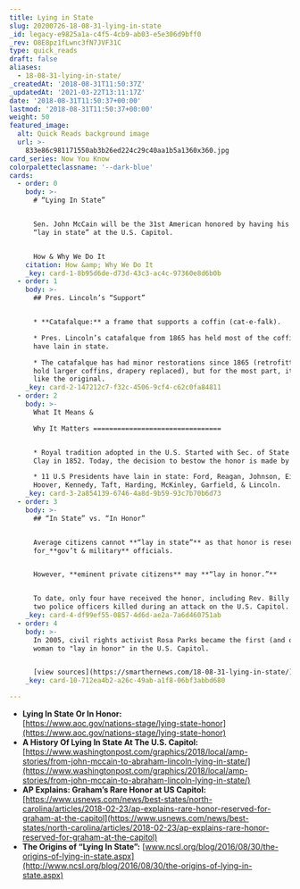 ```yaml
---
title: Lying in State
slug: 20200726-18-08-31-lying-in-state
_id: legacy-e9825a1a-c4f5-4cb9-ab03-e5e306d9bff0
_rev: O8E8pz1fLwnc3fN7JVF31C
type: quick_reads
draft: false
aliases:
  - 18-08-31-lying-in-state/
_createdAt: '2018-08-31T11:50:37Z'
_updatedAt: '2021-03-22T13:11:17Z'
date: '2018-08-31T11:50:37+00:00'
lastmod: '2018-08-31T11:50:37+00:00'
weight: 50
featured_image:
  alt: Quick Reads background image
  url: >-
    833e86c981171550ab3b26ed224c29c40aa1b5a1360x360.jpg
card_series: Now You Know
colorpaletteclassname: '--dark-blue'
cards:
  - order: 0
    body: >-
      # “Lying In State”


      Sen. John McCain will be the 31st American honored by having his remains
      “lay in state” at the U.S. Capitol.


      How & Why We Do It
    citation: How &amp; Why We Do It
    _key: card-1-8b95d6de-d73d-43c3-ac4c-97360e8d6b0b
  - order: 1
    body: >-
      ## Pres. Lincoln’s “Support”


      * **Catafalque:** a frame that supports a coffin (cat-e-falk).

      * Pres. Lincoln’s catafalque from 1865 has held most of the coffins that
      have lain in state.

      * The catafalque has had minor restorations since 1865 (retrofitted to
      hold larger coffins, drapery replaced), but for the most part, it remains
      like the original.
    _key: card-2-147212c7-f32c-4506-9cf4-c62c0fa84811
  - order: 2
    body: >-
      What It Means &  

      Why It Matters ================================


      * Royal tradition adopted in the U.S. Started with Sec. of State Henry
      Clay in 1852. Today, the decision to bestow the honor is made by Congress.

      * 11 U.S Presidents have lain in state: Ford, Reagan, Johnson, Eisenhower,
      Hoover, Kennedy, Taft, Harding, McKinley, Garfield, & Lincoln.
    _key: card-3-2a854139-6746-4a8d-9b59-93c7b70b6d73
  - order: 3
    body: >-
      ## “In State” vs. “In Honor”


      Average citizens cannot **“lay in state”** as that honor is reserved
      for_**gov’t & military** officials.


      However, **eminent private citizens** may **“lay in honor.”**


      To date, only four have received the honor, including Rev. Billy Graham &
      two police officers killed during an attack on the U.S. Capitol.
    _key: card-4-df99ef55-0857-4d6d-ae2a-7a6d460751ab
  - order: 4
    body: >-
      In 2005, civil rights activist Rosa Parks became the first (and only)
      woman to "lay in honor" in the U.S. Capitol.


      [view sources](https://smarthernews.com/18-08-31-lying-in-state/)
    _key: card-10-712ea4b2-a26c-49ab-a1f8-06bf3abbd680

---
```

* **Lying In State Or In Honor:**  
[https://www.aoc.gov/nations-stage/lying-state-honor](https://www.aoc.gov/nations-stage/lying-state-honor)
* **A History Of Lying In State At The U.S. Capitol:** [https://www.washingtonpost.com/graphics/2018/local/amp-stories/from-john-mccain-to-abraham-lincoln-lying-in-state/](https://www.washingtonpost.com/graphics/2018/local/amp-stories/from-john-mccain-to-abraham-lincoln-lying-in-state/)
* **AP Explains: Graham’s Rare Honor at US Capitol:**  
[https://www.usnews.com/news/best-states/north-carolina/articles/2018-02-23/ap-explains-rare-honor-reserved-for-graham-at-the-capitol](https://www.usnews.com/news/best-states/north-carolina/articles/2018-02-23/ap-explains-rare-honor-reserved-for-graham-at-the-capitol)
* **The Origins of “Lying In State”:** [www.ncsl.org/blog/2016/08/30/the-origins-of-lying-in-state.aspx](http://www.ncsl.org/blog/2016/08/30/the-origins-of-lying-in-state.aspx)